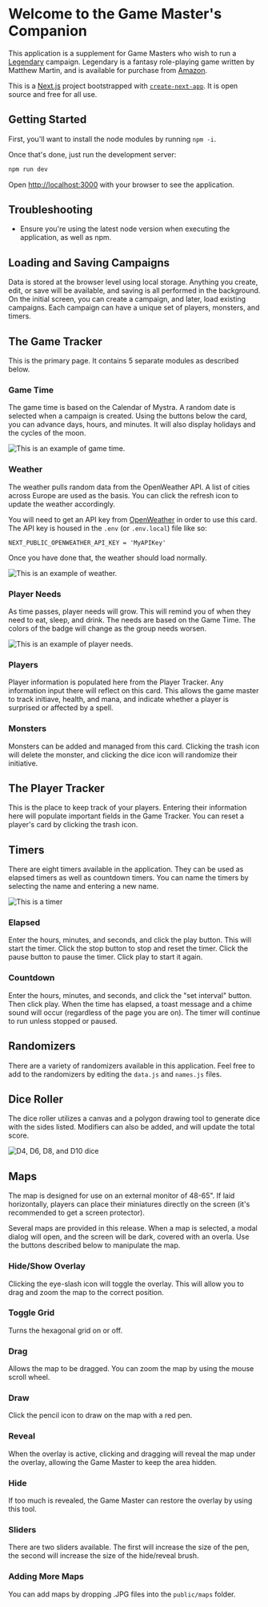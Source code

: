 # Welcome to the Game Master's Companion

This application is a supplement for Game Masters who wish to run a [Legendary](https://thelegendarygame.com/) campaign. Legendary is a fantasy role-playing game written by Matthew Martin, and is available for purchase from [Amazon](https://www.amazon.com/dp/1794769862/ref=cm_sw_em_r_mt_dp_MD2F6YP1VVFWFS8RTD7R).

This is a [Next.js](https://nextjs.org/) project bootstrapped with [`create-next-app`](https://github.com/vercel/next.js/tree/canary/packages/create-next-app). It is open source and free for all use.

## Getting Started

First, you'll want to install the node modules by running `npm -i`.

Once that's done, just run the development server:

```bash
npm run dev
```
Open [http://localhost:3000](http://localhost:3000) with your browser to see the application.

## Troubleshooting

- Ensure you're using the latest node version when executing the application, as well as npm.

## Loading and Saving Campaigns

Data is stored at the browser level using local storage. Anything you create, edit, or save will be available, and saving is all performed in the background. On the initial screen, you can create a campaign, and later, load existing campaigns. Each campaign can have a unique set of players, monsters, and timers.

## The Game Tracker

This is the primary page. It contains 5 separate modules as described below.

### Game Time

The game time is based on the Calendar of Mystra. A random date is selected when a campaign is created. Using the buttons below the card, you can advance days, hours, and minutes. It will also display holidays and the cycles of the moon.

![This is an example of game time.](/public/img/GameTime.png)

### Weather

The weather pulls random data from the OpenWeather API. A list of cities across Europe are used as the basis. You can click the refresh icon to update the weather accordingly.

You will need to get an API key from [OpenWeather](https://openweathermap.org/api) in order to use this card. The API key is housed in the `.env` (or `.env.local`) file like so:

```
NEXT_PUBLIC_OPENWEATHER_API_KEY = 'MyAPIKey'
```

Once you have done that, the weather should load normally.

![This is an example of weather.](/public/img/Weather.png)

### Player Needs

As time passes, player needs will grow. This will remind you of when they need to eat, sleep, and drink. The needs are based on the Game Time. The colors of the badge will change as the group needs worsen.

![This is an example of player needs.](/public/img/Needs.png)

### Players

Player information is populated here from the Player Tracker. Any information input there will reflect on this card. This allows the game master to track initiave, health, and mana, and indicate whether a player is surprised or affected by a spell.

### Monsters

Monsters can be added and managed from this card. Clicking the trash icon will delete the monster, and clicking the dice icon will randomize their initiative.

## The Player Tracker

This is the place to keep track of your players. Entering their information here will populate important fields in the Game Tracker. You can reset a player's card by clicking the trash icon.

## Timers

There are eight timers available in the application. They can be used as elapsed timers as well as countdown timers. You can name the timers by selecting the name and entering a new name.

![This is a timer](/public/img/Timers.png)

### Elapsed

Enter the hours, minutes, and seconds, and click the play button. This will start the timer. Click the stop button to stop and reset the timer. Click the pause button to pause the timer. Click play to start it again.

### Countdown

Enter the hours, minutes, and seconds, and click the "set interval" button. Then click play. When the time has elapsed, a toast message and a chime sound will occur (regardless of the page you are on). The timer will continue to run unless stopped or paused.

## Randomizers

There are a variety of randomizers available in this application. Feel free to add to the randomizers by editing the `data.js` and `names.js` files.

## Dice Roller

The dice roller utilizes a canvas and a polygon drawing tool to generate dice with the sides listed. Modifiers can also be added, and will update the total score.

![D4, D6, D8, and D10 dice](/public/img/Dice.png)

## Maps

The map is designed for use on an external monitor of 48-65". If laid horizontally, players can place their miniatures directly on the screen (it's recommended to get a screen protector). 

Several maps are provided in this release. When a map is selected, a modal dialog will open, and the screen will be dark, covered with an overla. Use the buttons described below to manipulate the map.

### Hide/Show Overlay

Clicking the eye-slash icon will toggle the overlay. This will allow you to drag and zoom the map to the correct position.

### Toggle Grid

Turns the hexagonal grid on or off.

### Drag

Allows the map to be dragged. You can zoom the map by using the mouse scroll wheel.

### Draw

Click the pencil icon to draw on the map with a red pen.

### Reveal

When the overlay is active, clicking and dragging will reveal the map under the overlay, allowing the Game Master to keep the area hidden.

### Hide

If too much is revealed, the Game Master can restore the overlay by using this tool.

### Sliders

There are two sliders available. The first will increase the size of the pen, the second will increase the size of the hide/reveal brush.

### Adding More Maps

You can add maps by dropping .JPG files into the `public/maps` folder.